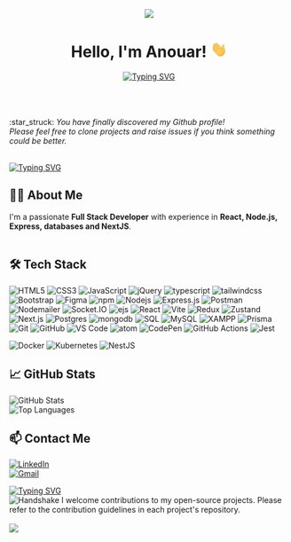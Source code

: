 <div align="center">
 <img src="https://github.com/Anmol-Baranwal/Cool-GIFs-For-GitHub/assets/74038190/72903324-cf57-4e90-80a6-ed3c9734e0ed" width="800">
<br>

# Hello, I'm Anouar!  <img src="https://github.com/ABSphreak/ABSphreak/blob/master/gifs/Hi.gif" width="30px"> 
[![Typing SVG](https://readme-typing-svg.demolab.com?font=Fira+Code&size=25&pause=1000&color=453F78&background=12407600&center=true&random=false&width=435&lines=Aspiring+Full+Stack+Developer;Lifelong+Learner)](https://git.io/typing-svg)
 </div>
<br><br><br>

 <div>
:star_struck: <i> You have finally discovered my Github profile!</i> <br>
<i>Please feel free to clone projects and raise issues if you think something could be better. </i>
</div>
<br>

[![Typing SVG](https://readme-typing-svg.demolab.com?font=Fira+Code&pause=1000&color=222831&random=false&width=435&lines=Skills%3A)](https://git.io/typing-svg)
<br>

## 👨‍💻 About Me  
I'm a passionate **Full Stack Developer** with experience in **React, Node.js, Express, databases and NextJS**.  
<br>
## 🛠 Tech Stack 
![HTML5](https://img.shields.io/badge/-HTML5-%23E44D27?style=flat-square&logo=html5&logoColor=ffffff)
![CSS3](https://img.shields.io/badge/-CSS3-%231572B6?style=flat-square&logo=css3)
![JavaScript](https://img.shields.io/badge/-JavaScript-%23F7DF1C?style=flat-square&logo=javascript&logoColor=000000&labelColor=%23F7DF1C&color=%23FFCE5A)
![jQuery](https://img.shields.io/badge/jquery-%230769AD.svg?style=flat-square&logo=jquery&logoColor=white)
![typescript](https://badges.aleen42.com/src/typescript.svg)
![tailwindcss](https://badges.aleen42.com/src/tailwindcss.svg)
![Bootstrap](https://img.shields.io/badge/-Bootstrap-563D7C?style=flat-square&logo=bootstrap&link=https://github.com)
![Figma](https://img.shields.io/badge/-Figma-F24E1E?style=flat-square&logo=figma&logoColor=white&link=https://www.figma.com)
![npm](https://badges.aleen42.com/src/npm.svg)
![Nodejs](https://img.shields.io/badge/-Nodejs-black?style=flat-square&logo=Node.js)
![Express.js](https://img.shields.io/badge/Express.js-black?style=flat-square&logo=express&logoColor=white)
![Postman](https://img.shields.io/badge/Postman-API-FF6C37?style=flat&logo=postman&logoColor=white)
![Nodemailer](https://img.shields.io/badge/Nodemailer-green?logo=gmail&logoColor=white)
![Socket.IO](https://img.shields.io/badge/Socket.IO-010101?logo=socketdotio&logoColor=white)
![ejs](https://badges.aleen42.com/src/ejs.svg)
![React](https://img.shields.io/badge/-React-%23282C34?style=flat-square&logo=react)
![Vite](https://img.shields.io/badge/Vite-646CFF?logo=vite&logoColor=white)
![Redux](https://img.shields.io/badge/redux-%23593d88.svg?style=flat-square&logo=redux&logoColor=white)
![Zustand](https://img.shields.io/badge/Zustand-blue?logo=react&logoColor=white)
![Next.js](https://img.shields.io/badge/-Next.js-%23000000?style=flat-square&logo=next.js&logoColor=ffffff)
![Postgres](https://img.shields.io/badge/postgres-%23316192.svg?style=flat-square&logo=postgresql&logoColor=white)
![mongodb](https://badges.aleen42.com/src/mongodb.svg)
![SQL](https://img.shields.io/badge/-SQL-%23007396?style=flat-square&logo=sql&logoColor=ffffff)
![MySQL](https://img.shields.io/badge/-MySQL-%2300758F?style=flat-square&logo=mysql&logoColor=ffffff)
![XAMPP](https://img.shields.io/badge/-XAMPP-FB7A24?style=flat-square&logo=xampp&logoColor=white&link=https://www.apachefriends.org/)
![Prisma](https://img.shields.io/badge/Prisma-2D3748?style=flat-square&logo=prisma&logoColor=white)
![Git](https://img.shields.io/badge/-Git-%23F05032?style=flat-square&logo=git&logoColor=%23ffffff)
![GitHub](https://img.shields.io/badge/-GitHub-181717?style=flat-square&logo=github)
![VS Code](http://img.shields.io/badge/-VS%20Code-007ACC?style=flat-square&logo=visual-studio-code&logoColor=ffffff)
![atom](https://badges.aleen42.com/src/atom.svg)
![CodePen](https://img.shields.io/badge/Codepen-000000?style=flat-square&logo=codepen&logoColor=white)
![GitHub Actions](https://img.shields.io/badge/GitHub%20Actions-2088FF?style=for-the-badge&logo=github-actions&logoColor=white)
![Jest](https://img.shields.io/badge/Jest-C21325?style=for-the-badge&logo=jest&logoColor=white)

![Docker](https://img.shields.io/badge/-Docker-%230db7ed?style=flat-square&logo=docker&logoColor=ffffff)
![Kubernetes](https://img.shields.io/badge/-Kubernetes-%23326ce5?style=flat-square&logo=kubernetes&logoColor=ffffff)
![NestJS](https://img.shields.io/badge/-NestJS-%23E0234E?style=flat-square&logo=nestjs&logoColor=ffffff)

## 📈 GitHub Stats  
![GitHub Stats](https://github-readme-stats.vercel.app/api?username=anouar4070&show_icons=true&theme=radical)  
![Top Languages](https://github-readme-stats.vercel.app/api/top-langs/?username=anouar4070&layout=compact&theme=radical)  

## 📫 Contact Me  
[![LinkedIn](https://img.shields.io/badge/-LinkedIn-%230A66C2?style=flat-square&logo=linkedin&logoColor=ffffff)](https://www.linkedin.com/in/anouar-garbaa/)  
[![Gmail](https://img.shields.io/badge/-Gmail-D14836?style=flat-square&logo=gmail&logoColor=white)](mailto:g.anouar@yahoo.com)  


[![Typing SVG](https://readme-typing-svg.demolab.com?font=Fira+Code&pause=1000&color=222831&random=false&width=435&lines=Contributions%3A)](https://git.io/typing-svg)
<br><img src="https://user-images.githubusercontent.com/74038190/216120981-b9507c36-0e04-4469-8e27-c99271b45ba5.png" alt="Handshake" width="30" /> <span>  I welcome contributions to my open-source projects. Please refer to the contribution guidelines in each project's repository.</span>
<br><br>
 <img src="https://user-images.githubusercontent.com/74038190/212284158-e840e285-664b-44d7-b79b-e264b5e54825.gif" width="900">






